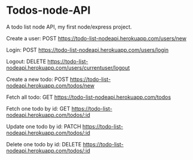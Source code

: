 # Todos-node-API
A todo list node API, my first node/express project.

Create a user:          POST    https://todo-list-nodeapi.herokuapp.com/users/new

Login:                  POST    https://todo-list-nodeapi.herokuapp.com/users/login

Logout:                 DELETE  https://todo-list-nodeapi.herokuapp.com/users/currentuser/logout

Create a new todo:      POST    https://todo-list-nodeapi.herokuapp.com/todos/new

Fetch all todo:         GET     https://todo-list-nodeapi.herokuapp.com/todos

Fetch one todo by id:   GET     https://todo-list-nodeapi.herokuapp.com/todos/:id

Update one todo by id:  PATCH   https://todo-list-nodeapi.herokuapp.com/todos/:id

Delete one todo by id:  DELETE  https://todo-list-nodeapi.herokuapp.com/todos/:id



